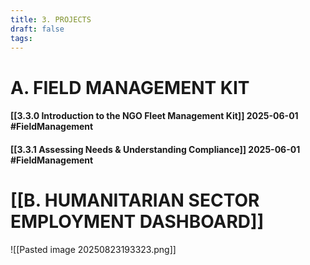 ```yaml
---
title: 3. PROJECTS
draft: false
tags:
---
```


# A. FIELD MANAGEMENT KIT

#### [[3.3.0 Introduction to the NGO Fleet Management Kit]] 2025-06-01 #FieldManagement

#### [[3.3.1 Assessing Needs & Understanding Compliance]] 2025-06-01 #FieldManagement



# [[B. HUMANITARIAN SECTOR EMPLOYMENT DASHBOARD]]



![[Pasted image 20250823193323.png]]